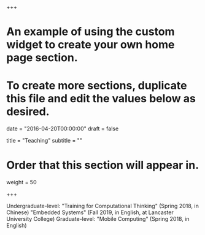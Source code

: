 +++
# An example of using the custom widget to create your own home page section.
# To create more sections, duplicate this file and edit the values below as desired.

date = "2016-04-20T00:00:00"
draft = false

title = "Teaching"
subtitle = ""

# Order that this section will appear in.
weight = 50

+++

Undergraduate-level: 
"Training for Computational Thinking" (Spring 2018, in Chinese) 
"Embedded Systems" (Fall 2019, in English, at Lancaster University College)
Graduate-level: 
"Mobile Computing" (Spring 2018, in English) 